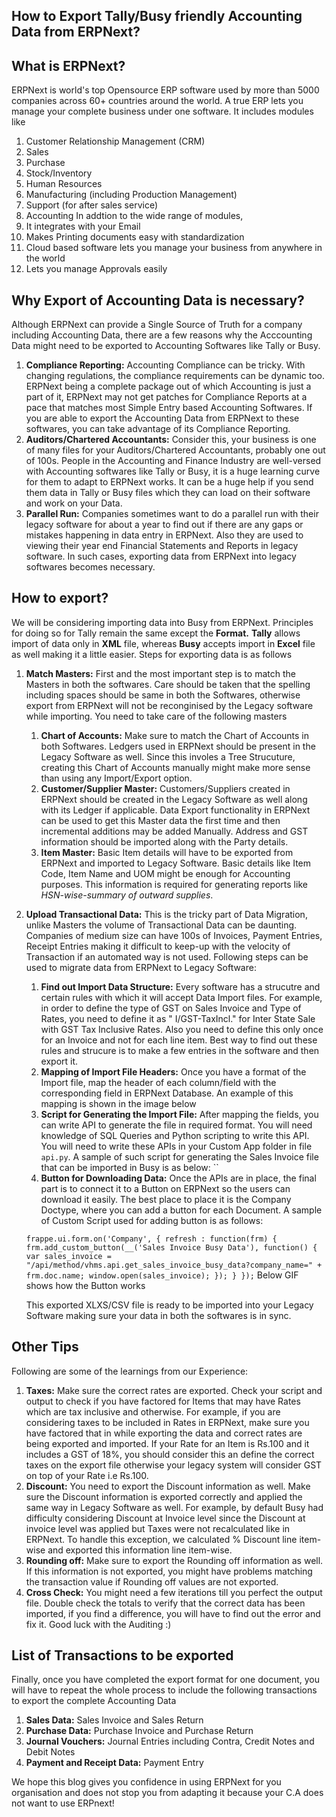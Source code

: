 ## How to Export Tally/Busy friendly Accounting Data from ERPNext?

## What is ERPNext?

ERPNext is world's top Opensource ERP software used by more than 5000 companies across 60+ countries around the world. A true ERP lets you manage your complete business under one software. It includes modules like 
1. Customer Relationship Management (CRM)
1. Sales
1. Purchase
1. Stock/Inventory 
1. Human Resources
1. Manufacturing (including Production Management)
1. Support (for after sales service)
1. Accounting
In addtion to the wide range of modules, 
1. It integrates with your Email
1. Makes Printing documents easy with standardization
1. Cloud based software lets you manage your business from anywhere in the world
1. Lets you manage Approvals easily

## Why Export of Accounting Data is necessary?

Although ERPNext can provide a Single Source of Truth for a company including Accounting Data, there are a few reasons why the Acccounting Data might need to be exported to Accounting Softwares like Tally or Busy.

1. **Compliance Reporting:** Accounting Compliance can be tricky. With changing regulations, the compliance requirements can be dynamic too. ERPNext being a complete package out of which Accounting is just a part of it, ERPNext may not get patches for Compliance Reports at a pace that matches most Simple Entry based Accounting Softwares. If you are able to export the Accounting Data from ERPNext to these softwares, you can take advantage of its Compliance Reporting.
1. **Auditors/Chartered Accountants:** Consider this, your business is one of many files for your Auditors/Chartered Accountants, probably one out of 100s. People in the Accounting and Finance Industry are well-versed with Accounting softwares like Tally or Busy, it is a huge learning curve for them to adapt to ERPNext works. It can be a huge help if you send them data in Tally or Busy files which they can load on their software and work on your Data.
1. **Parallel Run:** Companies sometimes want to do a parallel run with their legacy software for about a year to find out if there are any gaps or mistakes happening in data entry in ERPNext. Also they are used to viewing their year end Financial Statements and Reports in legacy software. In such cases, exporting data from ERPNext into legacy softwares becomes necessary.

## How to export?

We will be considering importing data into Busy from ERPNext. Principles for doing so for Tally remain the same except the **Format.** **Tally** allows import of data only in **XML** file, whereas **Busy** accepts import in **Excel** file as well making it a little easier. Steps for exporting data is as follows
1. **Match Masters:** First and the most important step is to match the Masters in both the softwares. Care should be taken that the spelling including spaces should be same in both the Softwares, otherwise export from ERPNext will not be reconginised by the Legacy software while importing. You need to take care of the following masters
    1. **Chart of Accounts:** Make sure to match the Chart of Accounts in both Softwares. Ledgers used in ERPNext should be present in the Legacy Software as well. Since this involes a Tree Strucuture, creating this Chart of Accounts manually might make more sense than using any Import/Export option.
    1. **Customer/Supplier Master:** Customers/Suppliers created in ERPNext should be created in the Legacy Software as well along with its Ledger if applicable. Data Export functionality in ERPNext can be used to get this Master data the first time and then incremental additions may be added Manually. Address and GST information should be imported along with the Party details.
    1. **Item Master:** Basic Item details will have to be exported from ERPNext and imported to Legacy Software. Basic details like Item Code, Item Name and UOM might be enough for Accounting purposes. This information is required for generating reports like *HSN-wise-summary of outward supplies*. 
1. **Upload Transactional Data:** This is the tricky part of Data Migration, unlike Masters the volume of Transactional Data can be daunting. Companies of medium size can have 100s of Invoices, Payment Entries, Receipt Entries making it difficult to keep-up with the velocity of Transaction if an automated way is not used. Following steps can be used to migrate data from ERPNext to Legacy Software:
    1. **Find out Import Data Structure:** Every software has a strucutre and certain rules with which it will accept Data Import files. For example, in order to define the type of GST on Sales Invoice and Type of Rates, you need to define it as " I/GST-TaxIncl." for Inter State Sale with GST Tax Inclusive Rates. Also you need to define this only once for an Invoice and not for each line item. Best way to find out these rules and strucure is to make a few entries in the software and then export it.
    1. **Mapping of Import File Headers:** Once you have a format of the Import file, map the header of each column/field with the corresponding field in ERPNext Database. An example of this mapping is shown in the image below
    1. **Script for Generating the Import File:** After mapping the fields, you can write API to generate the file in required format. You will need knowledge of SQL Queries and Python scripting to write this API. You will need to write these APIs in your Custom App folder in file `api.py`. A sample of such script for generating the Sales Invoice file that can be imported in Busy is as below:
    ``
    1. **Button for Downloading Data:** Once the APIs are in place, the final part is to connect it to a Button on ERPNext so the users can download it easily. The best place to place it is the Company Doctype, where you can add a button for each Document. A sample of Custom Script used for adding button is as follows:
    
    `frappe.ui.form.on('Company', {
	refresh : function(frm) {
		frm.add_custom_button(__('Sales Invoice Busy Data'), function() {
			var sales_invoice = "/api/method/vhms.api.get_sales_invoice_busy_data?company_name=" + frm.doc.name;
            window.open(sales_invoice);
		});
	}
    });`
    Below GIF shows how the Button works


    This exported XLXS/CSV file is ready to be imported into your Legacy Software making sure your data in both the softwares is in sync.
    
## Other Tips 
Following are some of the learnings from our Experience:
1. **Taxes:** Make sure the correct rates are exported. Check your script and output to check if you have factored for Items that may have Rates which are tax inclusive and otherwise. For example, if you are considering taxes to be included in Rates in ERPNext, make sure you have factored that in while exporting the data and correct rates are being exported and imported. If your Rate for an Item is Rs.100 and it includes a GST of 18%, you should consider this an define the correct taxes on the export file otherwise your legacy system will consider GST on top of your Rate i.e Rs.100.
1. **Discount:** You need to export the Discount information as well. Make sure the Discount information is exported correctly and applied the same way in Legacy Software as well. For example, by default Busy had difficulty considering Discount at Invoice level since the Discount at invoice level was applied but Taxes were not recalculated like in ERPNext. To handle this exception, we calculated % Discount line item-wise and exported this information line item-wise.
1. **Rounding off:** Make sure to export the Rounding off information as well. If this information is not exported, you might have problems matching the transaction value if Rounding off values are not exported.
1. **Cross Check:** You might need a few iterations till you perfect the output file. Double check the totals to verify that the correct data has been imported, if you find a difference, you will have to find out the error and fix it. Good luck with the Auditing :)

## List of Transactions to be exported

Finally, once you have completed the export format for one document, you will have to repeat the whole process to include the following transactions to export the complete Accounting Data
1. **Sales Data:** Sales Invoice and Sales Return
1. **Purchase Data:** Purchase Invoice and Purchase Return
1. **Journal Vouchers:** Journal Entries including Contra, Credit Notes and Debit Notes
1. **Payment and Receipt Data:** Payment Entry

We hope this blog gives you confidence in using ERPNext for you organisation and does not stop you from adapting it because your C.A does not want to use ERPnext!



    
